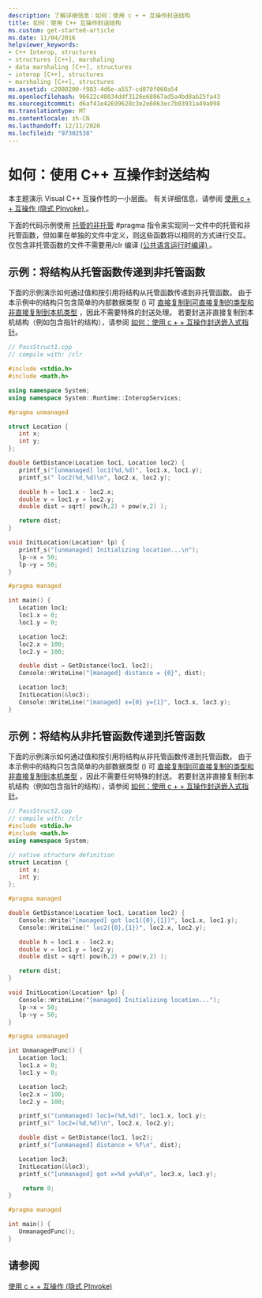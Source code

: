 ```yaml
---
description: 了解详细信息：如何：使用 c + + 互操作封送结构
title: 如何：使用 C++ 互操作封送结构
ms.custom: get-started-article
ms.date: 11/04/2016
helpviewer_keywords:
- C++ Interop, structures
- structures [C++], marshaling
- data marshaling [C++], structures
- interop [C++], structures
- marshaling [C++], structures
ms.assetid: c2080200-f983-4d6e-a557-cd870f060a54
ms.openlocfilehash: 96622c48034ddf3126e68867ad5a4bd8ab25fa43
ms.sourcegitcommit: d6af41e42699628c3e2e6063ec7b03931a49a098
ms.translationtype: MT
ms.contentlocale: zh-CN
ms.lasthandoff: 12/11/2020
ms.locfileid: "97302538"
---
```

# <a name="how-to-marshal-structures-using-c-interop"></a>如何：使用 C++ 互操作封送结构

本主题演示 Visual C++ 互操作性的一小层面。 有关详细信息，请参阅 [使用 c + + 互操作 (隐式 PInvoke) ](../dotnet/using-cpp-interop-implicit-pinvoke.md)。

下面的代码示例使用 [托管的非托管](../preprocessor/managed-unmanaged.md) #pragma 指令来实现同一文件中的托管和非托管函数，但如果在单独的文件中定义，则这些函数将以相同的方式进行交互。 仅包含非托管函数的文件不需要用/clr 编译 [ (公共语言运行时编译) ](../build/reference/clr-common-language-runtime-compilation.md)。

## <a name="example-pass-structure-from-managed-to-unmanaged-function"></a>示例：将结构从托管函数传递到非托管函数

下面的示例演示如何通过值和按引用将结构从托管函数传递到非托管函数。 由于本示例中的结构只包含简单的内部数据类型 () 可 [直接复制到可直接复制的类型和非直接复制到本机类型](/dotnet/framework/interop/blittable-and-non-blittable-types) ，因此不需要特殊的封送处理。 若要封送非直接复制到本机结构（例如包含指针的结构），请参阅 [如何：使用 c + + 互操作封送嵌入式指针](../dotnet/how-to-marshal-embedded-pointers-using-cpp-interop.md)。

```cpp
// PassStruct1.cpp
// compile with: /clr

#include <stdio.h>
#include <math.h>

using namespace System;
using namespace System::Runtime::InteropServices;

#pragma unmanaged

struct Location {
   int x;
   int y;
};

double GetDistance(Location loc1, Location loc2) {
   printf_s("[unmanaged] loc1(%d,%d)", loc1.x, loc1.y);
   printf_s(" loc2(%d,%d)\n", loc2.x, loc2.y);

   double h = loc1.x - loc2.x;
   double v = loc1.y = loc2.y;
   double dist = sqrt( pow(h,2) + pow(v,2) );

   return dist;
}

void InitLocation(Location* lp) {
   printf_s("[unmanaged] Initializing location...\n");
   lp->x = 50;
   lp->y = 50;
}

#pragma managed

int main() {
   Location loc1;
   loc1.x = 0;
   loc1.y = 0;

   Location loc2;
   loc2.x = 100;
   loc2.y = 100;

   double dist = GetDistance(loc1, loc2);
   Console::WriteLine("[managed] distance = {0}", dist);

   Location loc3;
   InitLocation(&loc3);
   Console::WriteLine("[managed] x={0} y={1}", loc3.x, loc3.y);
}
```

## <a name="example-pass-structure-from-unmanaged-to-managed-function"></a>示例：将结构从非托管函数传递到托管函数

下面的示例演示如何通过值和按引用将结构从非托管函数传递到托管函数。 由于本示例中的结构只包含简单的内部数据类型 () 可 [直接复制到可直接复制的类型和非直接复制到本机类型](/dotnet/framework/interop/blittable-and-non-blittable-types) ，因此不需要任何特殊的封送。 若要封送非直接复制到本机结构（例如包含指针的结构），请参阅 [如何：使用 c + + 互操作封送嵌入式指针](../dotnet/how-to-marshal-embedded-pointers-using-cpp-interop.md)。

```cpp
// PassStruct2.cpp
// compile with: /clr
#include <stdio.h>
#include <math.h>
using namespace System;

// native structure definition
struct Location {
   int x;
   int y;
};

#pragma managed

double GetDistance(Location loc1, Location loc2) {
   Console::Write("[managed] got loc1({0},{1})", loc1.x, loc1.y);
   Console::WriteLine(" loc2({0},{1})", loc2.x, loc2.y);

   double h = loc1.x - loc2.x;
   double v = loc1.y = loc2.y;
   double dist = sqrt( pow(h,2) + pow(v,2) );

   return dist;
}

void InitLocation(Location* lp) {
   Console::WriteLine("[managed] Initializing location...");
   lp->x = 50;
   lp->y = 50;
}

#pragma unmanaged

int UnmanagedFunc() {
   Location loc1;
   loc1.x = 0;
   loc1.y = 0;

   Location loc2;
   loc2.x = 100;
   loc2.y = 100;

   printf_s("(unmanaged) loc1=(%d,%d)", loc1.x, loc1.y);
   printf_s(" loc2=(%d,%d)\n", loc2.x, loc2.y);

   double dist = GetDistance(loc1, loc2);
   printf_s("[unmanaged] distance = %f\n", dist);

   Location loc3;
   InitLocation(&loc3);
   printf_s("[unmanaged] got x=%d y=%d\n", loc3.x, loc3.y);

    return 0;
}

#pragma managed

int main() {
   UnmanagedFunc();
}
```

## <a name="see-also"></a>请参阅

[使用 c + + 互操作 (隐式 PInvoke) ](../dotnet/using-cpp-interop-implicit-pinvoke.md)
